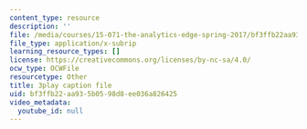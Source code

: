 ```yaml
---
content_type: resource
description: ''
file: /media/courses/15-071-the-analytics-edge-spring-2017/bf3ffb22aa935b0598d8ee036a826425_JtIa7ofeXIY.vtt
file_type: application/x-subrip
learning_resource_types: []
license: https://creativecommons.org/licenses/by-nc-sa/4.0/
ocw_type: OCWFile
resourcetype: Other
title: 3play caption file
uid: bf3ffb22-aa93-5b05-98d8-ee036a826425
video_metadata:
  youtube_id: null
---
```

